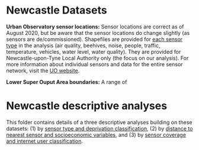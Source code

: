 # Newcastle Datasets

**Urban Observatory sensor locations:** Sensor locations are correct as of August 2020, but be aware that the sensor locations do change slightly (as sensors are de/commissioned). Shapefiles are provided for [each sensor type](https://github.com/CaitHRobinson/SpatialInequalityintheSmartCity/tree/master/Newcastle/Sensors) in the analysis (air quality, beehives, noise, people, traffic, temperature, vehicles, water level, water quality). They are provided for Newcastle-upon-Tyne Local Authority only (the focus on our analysis). For more information about individual sensors and data for the entire sensor network, visit the [UO website](https://urbanobservatory.ac.uk/).

**Lower Super Ouput Area boundaries:** A range of 


# Newcastle descriptive analyses
This folder contains details of a three descriptive analyses building on these datasets: (1) by [sensor type and deprivation classification](https://github.com/CaitHRobinson/SpatialInequalityintheSmartCity/tree/master/Newcastle/SensorType), (2) by [distance to nearest sensor and socioeconomic variables](https://github.com/CaitHRobinson/SpatialInequalityintheSmartCity/tree/master/Newcastle/DistancetoNearestSensor), and (3) by [sensor coverage and internet user classification](https://github.com/CaitHRobinson/SpatialInequalityintheSmartCity/tree/master/Newcastle/InternetUsers).
